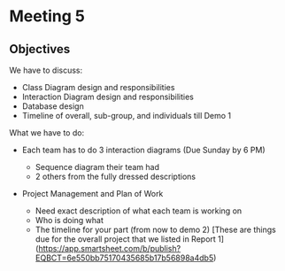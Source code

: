 # Meeting 5

## Objectives
We have to discuss:

* Class Diagram design and responsibilities
* Interaction Diagram design and responsibilities
* Database design
* Timeline of overall, sub-group, and individuals till Demo 1

What we have to do:  

* Each team has to do 3 interaction diagrams (Due Sunday by 6 PM)
	* Sequence diagram their team had
	* 2 others from the fully dressed descriptions
		

* Project Management and Plan of Work
	* Need exact description of what each team is working on 
	* Who is doing what
	* The timeline for your part (from now to demo 2) [These are things due for the overall project that we listed in Report 1] (https://app.smartsheet.com/b/publish?EQBCT=6e550bb75170435685b17b56898a4db5)
